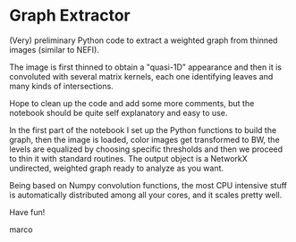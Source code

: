 # Graph Extractor
(Very) preliminary Python code to extract a weighted graph from thinned images (similar to NEFI).

The image is first thinned to obtain a "quasi-1D" appearance and then it is convoluted with several matrix kernels, each one identifying leaves and many kinds of intersections.

Hope to clean up the code and add some more comments, but the notebook should be quite self explanatory and easy to use.

In the first part of the notebook I set up the Python functions to build the graph, then the image is loaded, color images get transformed to BW, the levels are equalized by choosing specific thresholds and then we proceed to thin it with standard routines.
The output object is a NetworkX undirected, weighted graph ready to analyze as you want.

Being based on Numpy convolution functions, the most CPU intensive stuff is automatically distributed among all your cores, and it scales pretty well.

Have fun!

marco
